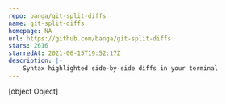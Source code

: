 ```yaml
---
repo: banga/git-split-diffs
name: git-split-diffs
homepage: NA
url: https://github.com/banga/git-split-diffs
stars: 2616
starredAt: 2021-06-15T19:52:17Z
description: |-
    Syntax highlighted side-by-side diffs in your terminal
---
```


[object Object]
